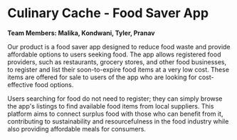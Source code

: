 # Culinary Cache - Food Saver App

**Team Members: Malika, Kondwani, Tyler, Pranav**

Our product is a food saver app designed to reduce food waste and provide affordable options to users seeking food. The app allows registered food providers, such as restaurants, grocery stores, and other food businesses, to register and list their soon-to-expire food items at a very low cost. These items are offered for sale to users of the app who are looking for cost-effective food options. 

Users searching for food do not need to register; they can simply browse the app's listings to find available food items from local suppliers. This platform aims to connect surplus food with those who can benefit from it, contributing to sustainability and resourcefulness in the food industry while also providing affordable meals for consumers.

